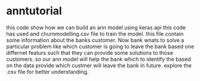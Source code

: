 # anntutorial
this code show how we can build an ann model using keras api
this code has used and churnmodelling.csv file to train the model.
this file contain some information about the banks customer. Now bank wnats to solve a particular problem like which customer is going to leave the bank based one differnet featurs such that they can provide some solutions to those customers. so our ann model will help the bank which to identify the based on the data provide which custmer will leave the bank in future.
explore the .csv file for better understanding. 
